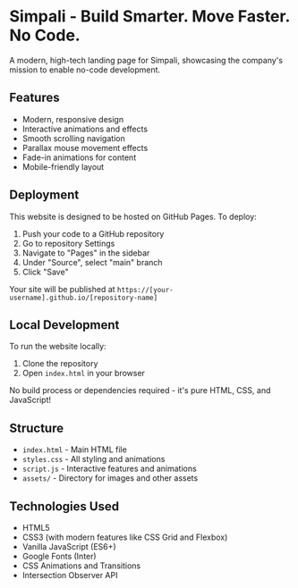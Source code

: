 # Simpali - Build Smarter. Move Faster. No Code.

A modern, high-tech landing page for Simpali, showcasing the company's mission to enable no-code development.

## Features

- Modern, responsive design
- Interactive animations and effects
- Smooth scrolling navigation
- Parallax mouse movement effects
- Fade-in animations for content
- Mobile-friendly layout

## Deployment

This website is designed to be hosted on GitHub Pages. To deploy:

1. Push your code to a GitHub repository
2. Go to repository Settings
3. Navigate to "Pages" in the sidebar
4. Under "Source", select "main" branch
5. Click "Save"

Your site will be published at `https://[your-username].github.io/[repository-name]`

## Local Development

To run the website locally:

1. Clone the repository
2. Open `index.html` in your browser

No build process or dependencies required - it's pure HTML, CSS, and JavaScript!

## Structure

- `index.html` - Main HTML file
- `styles.css` - All styling and animations
- `script.js` - Interactive features and animations
- `assets/` - Directory for images and other assets

## Technologies Used

- HTML5
- CSS3 (with modern features like CSS Grid and Flexbox)
- Vanilla JavaScript (ES6+)
- Google Fonts (Inter)
- CSS Animations and Transitions
- Intersection Observer API